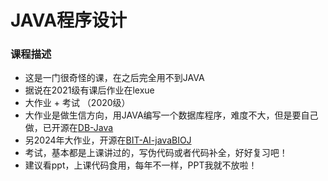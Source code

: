 # JAVA程序设计

### 课程描述
- 这是一门很奇怪的课，在之后完全用不到JAVA
- 据说在2021级有课后作业在lexue
- 大作业 + 考试 （2020级）
- 大作业是做生信方向，用JAVA编写一个数据库程序，难度不大，但是要自己做，已开源在[DB-Java](https://github.com/lyccyl1/DB-Java)
- 另2024年大作业，开源在[BIT-AI-javaBIOJ](https://github.com/Shiori-pope/BIT-AI-javaBIOJ)
- 考试，基本都是上课讲过的，写伪代码或者代码补全，好好复习吧！
- 建议看ppt，上课代码食用，每年不一样，PPT我就不放啦！
